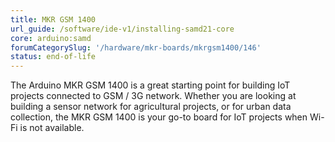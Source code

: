 ```yaml
---
title: MKR GSM 1400
url_guide: /software/ide-v1/installing-samd21-core
core: arduino:samd
forumCategorySlug: '/hardware/mkr-boards/mkrgsm1400/146'
status: end-of-life
---
```


The Arduino MKR GSM 1400 is a great starting point for building IoT projects connected to GSM / 3G network. Whether you are looking at building a sensor network for agricultural projects, or for urban data collection, the MKR GSM 1400 is your go-to board for IoT projects when Wi-Fi is not available.